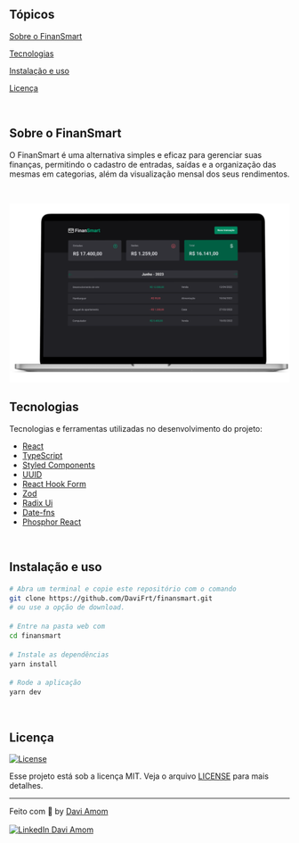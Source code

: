 ## Tópicos 

[Sobre o FinanSmart](#sobre-o-dt-money)

[Tecnologias](#tecnologias)

[Instalação e uso](#instalação-e-uso)

[Licença](#licença)

<br>

## Sobre o FinanSmart

O FinanSmart é uma alternativa simples e eficaz para gerenciar suas finanças, permitindo o cadastro de entradas, saídas e a organização das mesmas em categorias, além da visualização mensal dos seus rendimentos.

<br>

<p align="center">
  <img width="800px" src=".github/mockup.png" alt="Página inicial">
</p>

## Tecnologias

Tecnologias e ferramentas utilizadas no desenvolvimento do projeto:

- [React](https://reactjs.org/)
- [TypeScript](https://www.typescriptlang.org/)
- [Styled Components](https://styled-components.com/)
- [UUID](https://github.com/uuidjs/uuid)
- [React Hook Form](https://www.react-hook-form.com)
- [Zod](https://zod.dev)
- [Radix Ui](https://www.radix-ui.com)
- [Date-fns](https://date-fns.org)
- [Phosphor React](https://phosphoricons.com)

<br>

## Instalação e uso

```bash
# Abra um terminal e copie este repositório com o comando
git clone https://github.com/DaviFrt/finansmart.git
# ou use a opção de download.

# Entre na pasta web com 
cd finansmart

# Instale as dependências
yarn install

# Rode a aplicação
yarn dev
```

<br>


## Licença
<a href="https://opensource.org/licenses/MIT">
    <img alt="License" src="https://img.shields.io/badge/license-MIT-ff512f?style=flat-square">
</a>

<br>

Esse projeto está sob a licença MIT. Veja o arquivo [LICENSE](/LICENSE) para mais detalhes.

---

Feito com :orange_heart: by [Davi Amom](https://github.com/davifrt)

<p align="left">
<a href="https://www.linkedin.com/in/daviamom/" target="blank"><img align="center" src="https://raw.githubusercontent.com/rahuldkjain/github-profile-readme-generator/master/src/images/icons/Social/linked-in-alt.svg" alt="LinkedIn Davi Amom" height="30" width="40" /></a>
</p>
